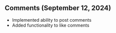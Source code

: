 ## Comments (September 12, 2024)

- Implemented ability to post comments
- Added functionality to like comments